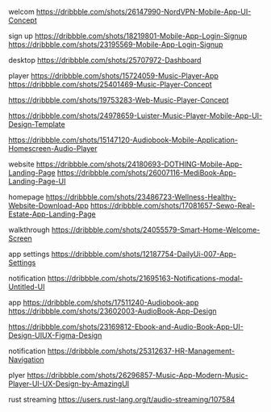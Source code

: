 welcom 
https://dribbble.com/shots/26147990-NordVPN-Mobile-App-UI-Concept

sign up 
https://dribbble.com/shots/18219801-Mobile-App-Login-Signup
https://dribbble.com/shots/23195569-Mobile-App-Login-Signup

desktop 
https://dribbble.com/shots/25707972-Dashboard


player
https://dribbble.com/shots/15724059-Music-Player-App
https://dribbble.com/shots/25401469-Music-Player-Concept

https://dribbble.com/shots/19753283-Web-Music-Player-Concept

https://dribbble.com/shots/24978659-Luister-Music-Player-Mobile-App-UI-Design-Template


https://dribbble.com/shots/15147120-Audiobook-Mobile-Application-Homescreen-Audio-Player

website 
https://dribbble.com/shots/24180693-DOTHING-Mobile-App-Landing-Page
https://dribbble.com/shots/26007116-MediBook-App-Landing-Page-UI

homepage
https://dribbble.com/shots/23486723-Wellness-Healthy-Website-Download-App
https://dribbble.com/shots/17081657-Sewo-Real-Estate-App-Landing-Page

walkthrough 
https://dribbble.com/shots/24055579-Smart-Home-Welcome-Screen


app settings
https://dribbble.com/shots/12187754-DailyUi-007-App-Settings


notification 
https://dribbble.com/shots/21695163-Notifications-modal-Untitled-UI


app
https://dribbble.com/shots/17511240-Audiobook-app
https://dribbble.com/shots/23602003-AudioBook-App-Design


https://dribbble.com/shots/23169812-Ebook-and-Audio-Book-App-UI-Design-UIUX-Figma-Design




notification 
https://dribbble.com/shots/25312637-HR-Management-Navigation


plyer 
https://dribbble.com/shots/26296857-Music-App-Modern-Music-Player-UI-UX-Design-by-AmazingUI


rust streaming
https://users.rust-lang.org/t/audio-streaming/107584